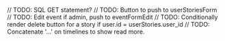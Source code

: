 // TODO: SQL GET statement?
// TODO: Button to push to userStoriesForm
// TODO: Edit event if admin, push to eventFormEdit
// TODO: Conditionally render delete button for a story if user.id = userStories.user_id
// TODO: Concatenate '...' on timelines to show read more.